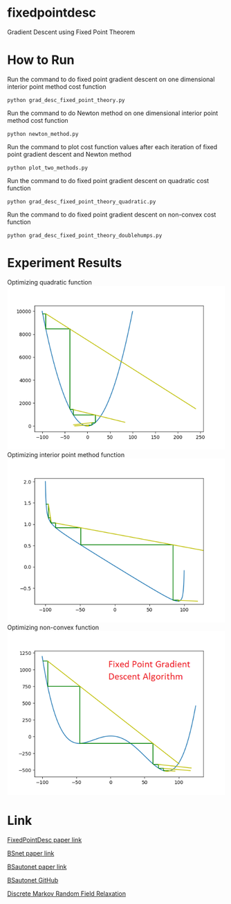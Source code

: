# fixedpointdesc
Gradient Descent using Fixed Point Theorem

# How to Run

Run the command to do fixed point gradient descent on one dimensional interior point method cost function
```
python grad_desc_fixed_point_theory.py
```
Run the command to do Newton method on one dimensional interior point method cost function
```
python newton_method.py
```
Run the command to plot cost function values after each iteration of fixed point gradient descent and Newton method
```
python plot_two_methods.py
```

Run the command to do fixed point gradient descent on quadratic cost function
```
python grad_desc_fixed_point_theory_quadratic.py
```

Run the command to do fixed point gradient descent on non-convex cost function
```
python grad_desc_fixed_point_theory_doublehumps.py
```

# Experiment Results 

Optimizing quadratic function
![Optimizing quadratic function](https://github.com/singkuangtan/fixedpointdesc/blob/main/gd.png)
Optimizing interior point method function
![Optimizing interior point method function](https://github.com/singkuangtan/fixedpointdesc/blob/main/interior_point.png)
Optimizing non-convex function
![Optimizing non-convex function](https://github.com/singkuangtan/fixedpointdesc/blob/main/nonconvex2.png)

# Link
[FixedPointDesc paper link](https://vixra.org/abs/2302.0031)

[BSnet paper link](https://vixra.org/abs/2212.0193)

[BSautonet paper link](https://vixra.org/abs/2212.0208)

[BSautonet GitHub](https://github.com/singkuangtan/BSautonet)

[Discrete Markov Random Field Relaxation](https://vixra.org/abs/2112.0151)





